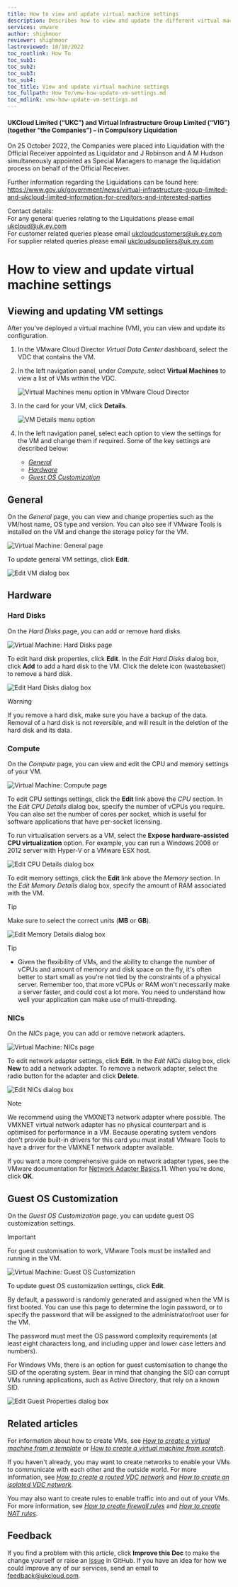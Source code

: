 ```yaml
---
title: How to view and update virtual machine settings
description: Describes how to view and update the different virtual machine (VM) settings within the VMware Cloud Director tenant portal
services: vmware
author: shighmoor
reviewer: shighmoor
lastreviewed: 18/10/2022
toc_rootlink: How To
toc_sub1: 
toc_sub2:
toc_sub3:
toc_sub4:
toc_title: View and update virtual machine settings
toc_fullpath: How To/vmw-how-update-vm-settings.md
toc_mdlink: vmw-how-update-vm-settings.md
---
```


#### UKCloud Limited (“UKC”) and Virtual Infrastructure Group Limited (“VIG”) (together “the Companies”) – in Compulsory Liquidation

On 25 October 2022, the Companies were placed into Liquidation with the Official Receiver appointed as Liquidator and J Robinson and A M Hudson simultaneously appointed as Special Managers to manage the liquidation process on behalf of the Official Receiver.

Further information regarding the Liquidations can be found here: <https://www.gov.uk/government/news/virtual-infrastructure-group-limited-and-ukcloud-limited-information-for-creditors-and-interested-parties>

Contact details:<br>
For any general queries relating to the Liquidations please email <ukcloud@uk.ey.com><br>
For customer related queries please email <ukcloudcustomers@uk.ey.com><br>
For supplier related queries please email <ukcloudsuppliers@uk.ey.com>

# How to view and update virtual machine settings

## Viewing and updating VM settings

After you've deployed a virtual machine (VM), you can view and update its configuration.

1. In the VMware Cloud Director *Virtual Data Center* dashboard, select the VDC that contains the VM.

2. In the left navigation panel, under *Compute*, select **Virtual Machines** to view a list of VMs within the VDC.

   ![Virtual Machines menu option in VMware Cloud Director](images/vmw-mnu-vms-vcd10.3.png)

3. In the card for your VM, click **Details**.

    ![VM Details menu option](images/vmw-vm-mnu-details.png)

4. In the left navigation panel, select each option to view the settings for the VM and change them if required. Some of the key settings are described below:

   - [*General*](#general)
   - [*Hardware*](#hardware)
   - [*Guest OS Customization*](#guest-os-customization)

## General

On the *General* page, you can view and change properties such as the VM/host name, OS type and version. You can also see if VMware Tools is installed on the VM and change the storage policy for the VM.

![Virtual Machine: General page](images/vmw-vm-general-vcd10.3.png)

To update general VM settings, click **Edit**.

![Edit VM dialog box](images/vmw-vm-dlg-edit-vm-vcd10.3.png)

## Hardware

### Hard Disks

On the *Hard Disks* page, you can add or remove hard disks.

![Virtual Machine: Hard Disks page](images/vmw-vm-hard-disks-vcd10.3.png)

To edit hard disk properties, click **Edit**. In the *Edit Hard Disks* dialog box, click **Add** to add a hard disk to the VM. Click the delete icon (wastebasket) to remove a hard disk.

![Edit Hard Disks dialog box](images/vmw-vm-dlg-edit-hard-disks-vcd10.3.png)

> [!WARNING]
> If you remove a hard disk, make sure you have a backup of the data. Removal of a hard disk is not reversible, and will result in the deletion of the hard disk and its data.

### Compute

On the *Compute* page, you can view and edit the CPU and memory settings of your VM.

![Virtual Machine: Compute page](images/vmw-vm-compute-vcd10.3.png)

To edit CPU settings settings, click the **Edit** link above the *CPU* section. In the *Edit CPU Details* dialog box, specify the number of vCPUs you require. You can also set the number of cores per socket, which is useful for software applications that have per-socket licensing.

To run virtualisation servers as a VM, select the **Expose hardware-assisted CPU virtualization** option. For example, you can run a Windows 2008 or 2012 server with Hyper-V or a VMware ESX host.

![Edit CPU Details dialog box](images/vmw-vm-dlg-edit-cpu-vcd10.3.png)

To edit memory settings, click the **Edit** link above the *Memory* section. In the *Edit Memory Details* dialog box, specify the amount of RAM associated with the VM.

> [!TIP]
> Make sure to select the correct units (**MB** or **GB**).

![Edit Memory Details dialog box](images/vmw-vm-dlg-edit-memory-vcd10.3.png)

> [!TIP]
>
> - Given the flexibility of VMs, and the ability to change the number of vCPUs and amount of memory and disk space on the fly, it's often better to start small as you're not tied by the constraints of a physical server. Remember too, that more vCPUs or RAM won't necessarily make a server faster, and could cost a lot more. You need to understand how well your application can make use of multi-threading.

### NICs

On the *NICs* page, you can add or remove network adapters.

![Virtual Machine: NICs page](images/vmw-vm-nics-vcd10.3.png)

To edit network adapter settings, click **Edit**. In the *Edit NICs* dialog box, click **New** to add a network adapter. To remove a network adapter, select the radio button for the adapter and click **Delete**.

![Edit NICs dialog box](images/vmw-vm-dlg-edit-nics-vcd10.3.png)

> [!NOTE]
> We recommend using the VMXNET3 network adapter where possible. The VMXNET virtual network adapter has no physical counterpart and is optimised for performance in a VM. Because operating system vendors don't provide built-in drivers for this card you must install VMware Tools to have a driver for the VMXNET network adapter available.
>
> If you want a more comprehensive guide on network adapter types, see the VMware documentation for [Network Adapter Basics](https://docs.vmware.com/en/VMware-vSphere/7.0/com.vmware.vsphere.vm_admin.doc/GUID-AF9E24A8-2CFA-447B-AC83-35D563119667.html).11. When you're done, click **OK**.

## Guest OS Customization

On the *Guest OS Customization* page, you can update guest OS customization settings.

> [!IMPORTANT]
> For guest customisation to work, VMware Tools must be installed and running in the VM.

![Virtual Machine: Guest OS Customization](images/vmw-vm-guest-os-vcd10.3.png)

To update guest OS customization settings, click **Edit**.

By default, a password is randomly generated and assigned when the VM is first booted. You can use this page to determine the login password, or to specify the password that will be assigned to the administrator/root user for the VM.

The password must meet the OS password complexity requirements (at least eight characters long, and including upper and lower case letters and numbers).

For Windows VMs, there is an option for guest customisation to change the SID of the operating system. Bear in mind that changing the SID can corrupt VMs running applications, such as Active Directory, that rely on a known SID.

![Edit Guest Properties dialog box](images/vmw-vm-dlg-edit-guest-properties-vcd10.3.png)

## Related articles

For information about how to create VMs, see [*How to create a virtual machine from a template*](vmw-how-create-vm-from-template.md) or [*How to create a virtual machine from scratch*](vmw-how-create-vm-from-scratch.md).

If you haven't already, you may want to create networks to enable your VMs to communicate with each other and the outside world. For more information, see [*How to create a routed VDC network*](vmw-how-create-routed-network.md) and [*How to create an isolated VDC network*](vmw-how-create-isolated-network.md).

You may also want to create rules to enable traffic into and out of your VMs. For more information, see [*How to create firewall rules*](vmw-how-create-firewall-rules.md) and [*How to create NAT rules*](vmw-how-create-nat-rules.md).

## Feedback

If you find a problem with this article, click **Improve this Doc** to make the change yourself or raise an [issue](https://github.com/UKCloud/documentation/issues) in GitHub. If you have an idea for how we could improve any of our services, send an email to <feedback@ukcloud.com>.
